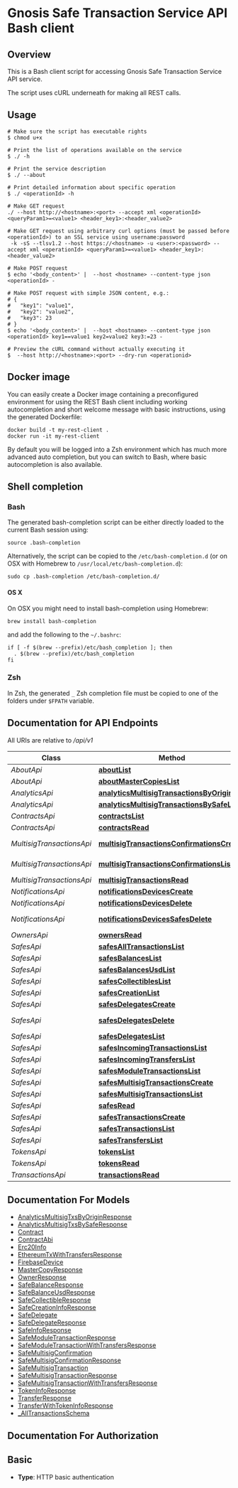 # Gnosis Safe Transaction Service API Bash client

## Overview
This is a Bash client script for accessing Gnosis Safe Transaction Service API service.

The script uses cURL underneath for making all REST calls.

## Usage

```shell
# Make sure the script has executable rights
$ chmod u+x 

# Print the list of operations available on the service
$ ./ -h

# Print the service description
$ ./ --about

# Print detailed information about specific operation
$ ./ <operationId> -h

# Make GET request
./ --host http://<hostname>:<port> --accept xml <operationId> <queryParam1>=<value1> <header_key1>:<header_value2>

# Make GET request using arbitrary curl options (must be passed before <operationId>) to an SSL service using username:password
 -k -sS --tlsv1.2 --host https://<hostname> -u <user>:<password> --accept xml <operationId> <queryParam1>=<value1> <header_key1>:<header_value2>

# Make POST request
$ echo '<body_content>' |  --host <hostname> --content-type json <operationId> -

# Make POST request with simple JSON content, e.g.:
# {
#   "key1": "value1",
#   "key2": "value2",
#   "key3": 23
# }
$ echo '<body_content>' |  --host <hostname> --content-type json <operationId> key1==value1 key2=value2 key3:=23 -

# Preview the cURL command without actually executing it
$  --host http://<hostname>:<port> --dry-run <operationid>

```

## Docker image
You can easily create a Docker image containing a preconfigured environment
for using the REST Bash client including working autocompletion and short
welcome message with basic instructions, using the generated Dockerfile:

```shell
docker build -t my-rest-client .
docker run -it my-rest-client
```

By default you will be logged into a Zsh environment which has much more
advanced auto completion, but you can switch to Bash, where basic autocompletion
is also available.

## Shell completion

### Bash
The generated bash-completion script can be either directly loaded to the current Bash session using:

```shell
source .bash-completion
```

Alternatively, the script can be copied to the `/etc/bash-completion.d` (or on OSX with Homebrew to `/usr/local/etc/bash-completion.d`):

```shell
sudo cp .bash-completion /etc/bash-completion.d/
```

#### OS X
On OSX you might need to install bash-completion using Homebrew:
```shell
brew install bash-completion
```
and add the following to the `~/.bashrc`:

```shell
if [ -f $(brew --prefix)/etc/bash_completion ]; then
  . $(brew --prefix)/etc/bash_completion
fi
```

### Zsh
In Zsh, the generated `_` Zsh completion file must be copied to one of the folders under `$FPATH` variable.


## Documentation for API Endpoints

All URIs are relative to */api/v1*

Class | Method | HTTP request | Description
------------ | ------------- | ------------- | -------------
*AboutApi* | [**aboutList**](docs/AboutApi.md#aboutlist) | **GET** /about/ | 
*AboutApi* | [**aboutMasterCopiesList**](docs/AboutApi.md#aboutmastercopieslist) | **GET** /about/master-copies/ | 
*AnalyticsApi* | [**analyticsMultisigTransactionsByOriginList**](docs/AnalyticsApi.md#analyticsmultisigtransactionsbyoriginlist) | **GET** /analytics/multisig-transactions/by-origin/ | 
*AnalyticsApi* | [**analyticsMultisigTransactionsBySafeList**](docs/AnalyticsApi.md#analyticsmultisigtransactionsbysafelist) | **GET** /analytics/multisig-transactions/by-safe/ | 
*ContractsApi* | [**contractsList**](docs/ContractsApi.md#contractslist) | **GET** /contracts/ | 
*ContractsApi* | [**contractsRead**](docs/ContractsApi.md#contractsread) | **GET** /contracts/{address}/ | 
*MultisigTransactionsApi* | [**multisigTransactionsConfirmationsCreate**](docs/MultisigTransactionsApi.md#multisigtransactionsconfirmationscreate) | **POST** /multisig-transactions/{safe_tx_hash}/confirmations/ | 
*MultisigTransactionsApi* | [**multisigTransactionsConfirmationsList**](docs/MultisigTransactionsApi.md#multisigtransactionsconfirmationslist) | **GET** /multisig-transactions/{safe_tx_hash}/confirmations/ | 
*MultisigTransactionsApi* | [**multisigTransactionsRead**](docs/MultisigTransactionsApi.md#multisigtransactionsread) | **GET** /multisig-transactions/{safe_tx_hash}/ | 
*NotificationsApi* | [**notificationsDevicesCreate**](docs/NotificationsApi.md#notificationsdevicescreate) | **POST** /notifications/devices/ | 
*NotificationsApi* | [**notificationsDevicesDelete**](docs/NotificationsApi.md#notificationsdevicesdelete) | **DELETE** /notifications/devices/{uuid}/ | 
*NotificationsApi* | [**notificationsDevicesSafesDelete**](docs/NotificationsApi.md#notificationsdevicessafesdelete) | **DELETE** /notifications/devices/{uuid}/safes/{address}/ | 
*OwnersApi* | [**ownersRead**](docs/OwnersApi.md#ownersread) | **GET** /owners/{address}/ | 
*SafesApi* | [**safesAllTransactionsList**](docs/SafesApi.md#safesalltransactionslist) | **GET** /safes/{address}/all-transactions/ | 
*SafesApi* | [**safesBalancesList**](docs/SafesApi.md#safesbalanceslist) | **GET** /safes/{address}/balances/ | 
*SafesApi* | [**safesBalancesUsdList**](docs/SafesApi.md#safesbalancesusdlist) | **GET** /safes/{address}/balances/usd/ | 
*SafesApi* | [**safesCollectiblesList**](docs/SafesApi.md#safescollectibleslist) | **GET** /safes/{address}/collectibles/ | 
*SafesApi* | [**safesCreationList**](docs/SafesApi.md#safescreationlist) | **GET** /safes/{address}/creation/ | 
*SafesApi* | [**safesDelegatesCreate**](docs/SafesApi.md#safesdelegatescreate) | **POST** /safes/{address}/delegates/ | 
*SafesApi* | [**safesDelegatesDelete**](docs/SafesApi.md#safesdelegatesdelete) | **DELETE** /safes/{address}/delegates/{delegate_address}/ | 
*SafesApi* | [**safesDelegatesList**](docs/SafesApi.md#safesdelegateslist) | **GET** /safes/{address}/delegates/ | 
*SafesApi* | [**safesIncomingTransactionsList**](docs/SafesApi.md#safesincomingtransactionslist) | **GET** /safes/{address}/incoming-transactions/ | 
*SafesApi* | [**safesIncomingTransfersList**](docs/SafesApi.md#safesincomingtransferslist) | **GET** /safes/{address}/incoming-transfers/ | 
*SafesApi* | [**safesModuleTransactionsList**](docs/SafesApi.md#safesmoduletransactionslist) | **GET** /safes/{address}/module-transactions/ | 
*SafesApi* | [**safesMultisigTransactionsCreate**](docs/SafesApi.md#safesmultisigtransactionscreate) | **POST** /safes/{address}/multisig-transactions/ | 
*SafesApi* | [**safesMultisigTransactionsList**](docs/SafesApi.md#safesmultisigtransactionslist) | **GET** /safes/{address}/multisig-transactions/ | 
*SafesApi* | [**safesRead**](docs/SafesApi.md#safesread) | **GET** /safes/{address}/ | 
*SafesApi* | [**safesTransactionsCreate**](docs/SafesApi.md#safestransactionscreate) | **POST** /safes/{address}/transactions/ | 
*SafesApi* | [**safesTransactionsList**](docs/SafesApi.md#safestransactionslist) | **GET** /safes/{address}/transactions/ | 
*SafesApi* | [**safesTransfersList**](docs/SafesApi.md#safestransferslist) | **GET** /safes/{address}/transfers/ | 
*TokensApi* | [**tokensList**](docs/TokensApi.md#tokenslist) | **GET** /tokens/ | 
*TokensApi* | [**tokensRead**](docs/TokensApi.md#tokensread) | **GET** /tokens/{address}/ | 
*TransactionsApi* | [**transactionsRead**](docs/TransactionsApi.md#transactionsread) | **GET** /transactions/{safe_tx_hash}/ | 


## Documentation For Models

 - [AnalyticsMultisigTxsByOriginResponse](docs/AnalyticsMultisigTxsByOriginResponse.md)
 - [AnalyticsMultisigTxsBySafeResponse](docs/AnalyticsMultisigTxsBySafeResponse.md)
 - [Contract](docs/Contract.md)
 - [ContractAbi](docs/ContractAbi.md)
 - [Erc20Info](docs/Erc20Info.md)
 - [EthereumTxWithTransfersResponse](docs/EthereumTxWithTransfersResponse.md)
 - [FirebaseDevice](docs/FirebaseDevice.md)
 - [MasterCopyResponse](docs/MasterCopyResponse.md)
 - [OwnerResponse](docs/OwnerResponse.md)
 - [SafeBalanceResponse](docs/SafeBalanceResponse.md)
 - [SafeBalanceUsdResponse](docs/SafeBalanceUsdResponse.md)
 - [SafeCollectibleResponse](docs/SafeCollectibleResponse.md)
 - [SafeCreationInfoResponse](docs/SafeCreationInfoResponse.md)
 - [SafeDelegate](docs/SafeDelegate.md)
 - [SafeDelegateResponse](docs/SafeDelegateResponse.md)
 - [SafeInfoResponse](docs/SafeInfoResponse.md)
 - [SafeModuleTransactionResponse](docs/SafeModuleTransactionResponse.md)
 - [SafeModuleTransactionWithTransfersResponse](docs/SafeModuleTransactionWithTransfersResponse.md)
 - [SafeMultisigConfirmation](docs/SafeMultisigConfirmation.md)
 - [SafeMultisigConfirmationResponse](docs/SafeMultisigConfirmationResponse.md)
 - [SafeMultisigTransaction](docs/SafeMultisigTransaction.md)
 - [SafeMultisigTransactionResponse](docs/SafeMultisigTransactionResponse.md)
 - [SafeMultisigTransactionWithTransfersResponse](docs/SafeMultisigTransactionWithTransfersResponse.md)
 - [TokenInfoResponse](docs/TokenInfoResponse.md)
 - [TransferResponse](docs/TransferResponse.md)
 - [TransferWithTokenInfoResponse](docs/TransferWithTokenInfoResponse.md)
 - [_AllTransactionsSchema](docs/_AllTransactionsSchema.md)


## Documentation For Authorization


## Basic

- **Type**: HTTP basic authentication


